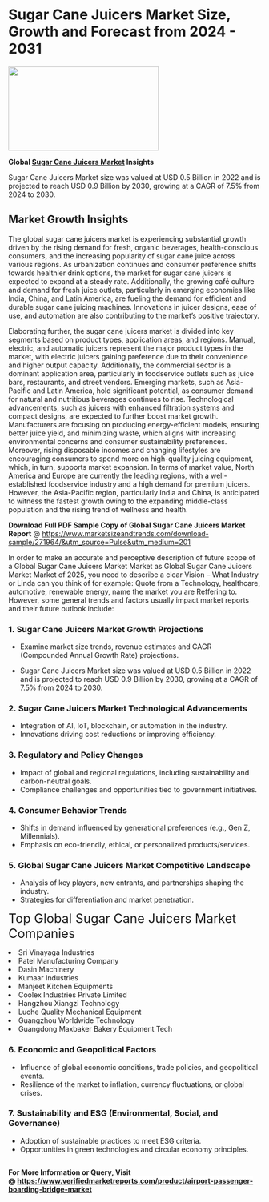 <H1>Sugar Cane Juicers Market Size, Growth and Forecast from 2024 - 2031</H1><img class="aligncenter size-medium wp-image-584254" src="https://thirdeyenews.in/wp-content/uploads/2024/09/Global-Market-Research-300x168.jpeg" alt="" width="300" height="168" /><p><strong>Global&nbsp;<a href="https://www.marketsizeandtrends.com/download-sample/271964/&amp;utm_source=Pulse&amp;utm_medium=201">Sugar Cane Juicers Market</a> Insights</strong></p><p>Sugar Cane Juicers Market size was valued at USD 0.5 Billion in 2022 and is projected to reach USD 0.9 Billion by 2030, growing at a CAGR of 7.5% from 2024 to 2030.</p><p><h2>Market Growth Insights</h2> <p>The global sugar cane juicers market is experiencing substantial growth driven by the rising demand for fresh, organic beverages, health-conscious consumers, and the increasing popularity of sugar cane juice across various regions. As urbanization continues and consumer preference shifts towards healthier drink options, the market for sugar cane juicers is expected to expand at a steady rate. Additionally, the growing café culture and demand for fresh juice outlets, particularly in emerging economies like India, China, and Latin America, are fueling the demand for efficient and durable sugar cane juicing machines. Innovations in juicer designs, ease of use, and automation are also contributing to the market’s positive trajectory. </p> <p>Elaborating further, the sugar cane juicers market is divided into key segments based on product types, application areas, and regions. Manual, electric, and automatic juicers represent the major product types in the market, with electric juicers gaining preference due to their convenience and higher output capacity. Additionally, the commercial sector is a dominant application area, particularly in foodservice outlets such as juice bars, restaurants, and street vendors. Emerging markets, such as Asia-Pacific and Latin America, hold significant potential, as consumer demand for natural and nutritious beverages continues to rise. Technological advancements, such as juicers with enhanced filtration systems and compact designs, are expected to further boost market growth. Manufacturers are focusing on producing energy-efficient models, ensuring better juice yield, and minimizing waste, which aligns with increasing environmental concerns and consumer sustainability preferences. Moreover, rising disposable incomes and changing lifestyles are encouraging consumers to spend more on high-quality juicing equipment, which, in turn, supports market expansion. In terms of market value, North America and Europe are currently the leading regions, with a well-established foodservice industry and a high demand for premium juicers. However, the Asia-Pacific region, particularly India and China, is anticipated to witness the fastest growth owing to the expanding middle-class population and the rising trend of wellness and health. </p><p><span class=""><strong>Download Full PDF Sample Copy of Global Sugar Cane Juicers Market Report</strong> @ <a href="https://www.marketsizeandtrends.com/download-sample/271964/&amp;utm_source=Pulse&amp;utm_medium=201" target="_blank">https://www.marketsizeandtrends.com/download-sample/271964/&amp;utm_source=Pulse&amp;utm_medium=201</a></span></p><p>In order to make an accurate and perceptive description of future scope of a Global&nbsp;Sugar Cane Juicers Market Market as Global&nbsp;Sugar Cane Juicers Market Market of 2025, you need to describe a clear Vision &ndash; What Industry or Linda can you think of for example: Quote from a Technology, healthcare, automotive, renewable energy, name the market you are Reffering to. However, some general trends and factors usually impact market reports and their future outlook include:</p><h3>1.&nbsp;<strong>Sugar Cane Juicers Market Growth Projections</strong></h3><ul><li>Examine market size trends, revenue estimates and CAGR (Compounded Annual Growth Rate) projections.</li><li><p>Sugar Cane Juicers Market size was valued at USD 0.5 Billion in 2022 and is projected to reach USD 0.9 Billion by 2030, growing at a CAGR of 7.5% from 2024 to 2030.</p></li></ul><h3>2.&nbsp;<strong>Sugar Cane Juicers Market Technological Advancements</strong></h3><ul><li>Integration of AI, IoT, blockchain, or automation in the industry.</li><li>Innovations driving cost reductions or improving efficiency.</li></ul><h3>3.&nbsp;<strong>Regulatory and Policy Changes</strong></h3><ul><li>Impact of global and regional regulations, including sustainability and carbon-neutral goals.</li><li>Compliance challenges and opportunities tied to government initiatives.</li></ul><h3>4.&nbsp;<strong>Consumer Behavior Trends</strong></h3><ul><li>Shifts in demand influenced by generational preferences (e.g., Gen Z, Millennials).</li><li>Emphasis on eco-friendly, ethical, or personalized products/services.</li></ul><h3>5.&nbsp;<strong>Global Sugar Cane Juicers Market Competitive Landscape</strong></h3><ul><li>Analysis of key players, new entrants, and partnerships shaping the industry.</li><li>Strategies for differentiation and market penetration.</li></ul><p data-pm-slice="1 1 []"><span style="color: inherit; font-family: inherit; font-size: 25px;">Top Global Sugar Cane Juicers Market Companies</span></p><div class="" data-test-id=""><p><li>Sri Vinayaga Industries</li><li> Patel Manufacturing Company</li><li> Dasin Machinery</li><li> Kumaar Industries</li><li> Manjeet Kitchen Equipments</li><li> Coolex Industries Private Limited</li><li> Hangzhou Xiangzi Technology</li><li> Luohe Quality Mechanical Equipment</li><li> Guangzhou Worldwide Technology</li><li> Guangdong Maxbaker Bakery Equipment Tech</li></p></div><h3>6.&nbsp;<strong>Economic and Geopolitical Factors</strong></h3><ul><li>Influence of global economic conditions, trade policies, and geopolitical events.</li><li>Resilience of the market to inflation, currency fluctuations, or global crises.</li></ul><h3>7.&nbsp;<strong>Sustainability and ESG (Environmental, Social, and Governance)</strong></h3><ul><li>Adoption of sustainable practices to meet ESG criteria.</li><li>Opportunities in green technologies and circular economy principles.</li></ul><h2><strong style="font-size: 14px;">For More Information or Query, Visit @&nbsp;</strong><a style="background-color: #ffffff; font-size: 14px;" href="https://www.marketsizeandtrends.com/report/sugar-cane-juicers-market/" target="_blank">https://www.verifiedmarketreports.com/product/airport-passenger-boarding-bridge-market</a></h2>
